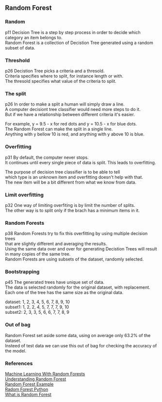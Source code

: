 ## Random Forest

### Random
 p11
Decision Tree is a step by step process in order to decide which category an item belongs to.  
Random Forest is a collection of Decistion Tree generated using a random subset of data.  

### Threshold
 p26
Decistion Tree picks a criteria and a thresold.  
Criteria specifies where to split, for instance length or with.  
The thresold specifies what value of the criteria to split.  

### The split
 p26
In order to make a split a human will simply draw a line.  
A computer decisiont tree classifier would need more steps to do it.  
But if we have a relationship between different criteria it's easier. 

For example, y = 9.5 - x for red dots and y = 10.5 - x for blue dots.  
The Random Forest can make the split in a single line.  
Anything with y bellow 10 is red, and anything with y above 10 is blue.  

### Overfitting
 p31
By default, the computer never stops.  
It continues until every single piece of data is split. 
This leads to overfitting. 

The purpose of decision tree classifier is to be able to tell   
which type is an unknown item and overfitting doesn't help with that.  
The new item will be a bit different from what we know from data.  

### Limit overfitting
 p32
One way of limiting overfiting is by limit the number of splits.  
The other way is to split only if the brach has a minimum items in it.  

### Random Forests
 p38
Random Forests try to fix this overfitting by using multiple decision trees  
that are slightly different and averaging the results.  
Using the same data over and over for generating Decistion Trees will result  
in many copies of the same tree.  
Random Forests are using subsets of the dataset, randomly selected.  

### Bootstrapping
 p45
The generated trees have unique set of data.  
The data is selected randomly for the original dataset, with replacement.  
Each one of the tree has the same size as the original data.  

dataset: 1, 2, 3, 4, 5, 6, 7, 8, 9, 10  
subset1: 1, 2, 2, 4, 5, 7, 7, 7, 9, 10  
subset2: 2, 3, 3, 5, 6, 6, 7, 7, 8, 9  

### Out of bag

Random Forest set aside some data, using on average only 63.2% of the dataset.  
Insteed of test data we can use this out of bag for checking the accuracy of the model.  

### References

[Machine Learning With Random Forests](https://www.amazon.com/gp/product/B01JBL8YVK)  
[Understanding Random Forest](https://towardsdatascience.com/understanding-random-forest-58381e0602d2)  
[Random Forest Example](https://www.analyticsvidhya.com/blog/2021/06/understanding-random-forest/)  
[Radom Forest Python](https://vitalflux.com/random-forest-classifier-python-code-example/)  
[What is Random Forest](https://www.youtube.com/watch?v=gkXX4h3qYm4&ab_channel=IBMTechnology)  